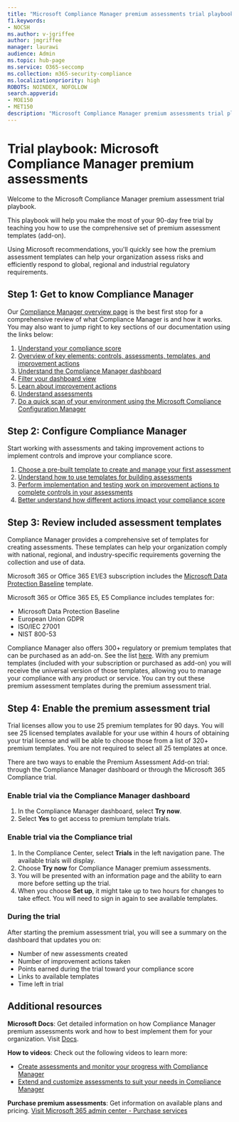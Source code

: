 ```yaml
---
title: "Microsoft Compliance Manager premium assessments trial playbook"
f1.keywords:
- NOCSH
ms.author: v-jgriffee
author: jmgriffee
manager: laurawi
audience: Admin
ms.topic: hub-page
ms.service: O365-seccomp
ms.collection: m365-security-compliance
ms.localizationpriority: high
ROBOTS: NOINDEX, NOFOLLOW
search.appverid: 
- MOE150
- MET150
description: "Microsoft Compliance Manager premium assessments trial playbook."
---
```


# Trial playbook: Microsoft Compliance Manager premium assessments

Welcome to the Microsoft Compliance Manager premium assessment trial playbook.

This playbook will help you make the most of your 90-day free trial by teaching you how to use the comprehensive set of premium assessment templates (add-on).​

Using Microsoft recommendations, you'll quickly see how the premium assessment templates can help your organization assess risks and efficiently respond to global, regional and industrial regulatory requirements.

## Step 1: Get to know Compliance Manager

Our [Compliance Manager overview page](compliance-manager.md) is the best first stop for a comprehensive review of what Compliance Manager is and how it works. You may also want to jump right to key sections of our documentation using the links below:

1. [Understand your compliance score​](compliance-manager.md#understanding-your-compliance-score)
1. [Overview of key elements: controls, assessments, templates, and improvement actions​](compliance-manager.md#key-elements-controls-assessments-templates-improvement-actions)
1. [Understand the Compliance Manager dashboard​](compliance-manager-setup.md#understand-the-compliance-manager-dashboard)
1. [Filter your dashboard view​](compliance-manager-setup.md#filtering-your-dashboard-view)
1. [Learn about improvement actions​](compliance-manager-setup.md#improvement-actions-page)
1. [Understand assessments​](compliance-manager.md#assessments)
1. [Do a quick scan of your environment using the Microsoft Compliance Configuration Manager](compliance-manager-mcca.md)

## Step 2: Configure Compliance Manager

Start working with assessments and taking improvement actions to implement controls and improve your compliance score.

1. [Choose a pre-built template to create and manage your first assessment​](compliance-manager-assessments.md)
1. [Understand how to use templates for building assessments​](compliance-manager-templates.md)
1. [Perform implementation and testing work on improvement actions to complete controls in your assessments​](compliance-manager-improvement-actions.md)
1. [Better understand how different actions impact your compliance score](compliance-score-calculation.md)

## Step 3: Review included assessment templates

Compliance Manager provides a comprehensive set of templates for creating assessments. These templates can help your organization comply with national, regional, and industry-specific requirements governing the collection and use of data.

Microsoft 365 or Office 365 E1/E3 subscription includes the [Microsoft Data Protection Baseline](compliance-manager-assessments.md#data-protection-baseline-default-assessment) template.​

Microsoft 365 or Office 365 E5, E5 Compliance includes templates for:​

- Microsoft Data Protection Baseline
- European Union GDPR
- ISO/IEC 27001
- NIST 800-53​

Compliance Manager also offers 300+ regulatory or premium templates that can be purchased as an add-on. See the list [here](compliance-manager-templates-list.md#premium-templates). With any premium templates (included with your subscription or purchased as add-on) you will receive the universal version of those templates, allowing you to manage your compliance with any product or service. You can try out these premium assessment templates during the premium assessment trial.

## Step 4: Enable the premium assessment trial

Trial licenses allow you to use 25 premium templates for 90 days. You will see 25 licensed templates available for your use within 4 hours of obtaining your trial license and will be able to choose those from a list of 320+ premium templates. You are not required to select all 25 templates at once.

There are two ways to enable the Premium Assessment Add-on trial: through the Compliance Manager dashboard or through the Microsoft 365 Compliance trial.

### Enable trial via the Compliance Manager dashboard

1. In the Compliance Manager dashboard, select **Try now**.
1. Select **Yes** to get access to premium template trials.

### Enable trial via the Compliance trial

1. In the Compliance Center, select **Trials** in the left navigation pane. The available trials will display.
1. Choose **Try now** for Compliance Manager premium assessments.
1. You will be presented with an information page and the ability to earn more before setting up the trial.
1. When you choose **Set up**, it might take up to two hours for changes to take effect. You will need to sign in again to see available templates.

### During the trial

After starting the premium assessment trial, you will see a summary on the dashboard that updates you on:

- Number of new assessments created
- Number of improvement actions taken
- Points earned during the trial toward your compliance score
- Links to available templates
- Time left in trial

## Additional resources

**Microsoft Docs**: Get detailed information on how Compliance Manager premium assessments work and how to best implement them for your organization. Visit [Docs](compliance-manager-templates.md).​

**How to videos**: Check out the following videos to learn more:

- [Create assessments and monitor your progress with Compliance Manager​](https://techcommunity.microsoft.com/t5/video-hub/create-assessments-and-monitor-your-progress-with-compliance/ba-p/1687992?search-action-id=375363186777&search-result-uid=1687992)
- [Extend and customize assessments to suit your needs in Compliance Manager​](https://techcommunity.microsoft.com/t5/video-hub/extend-and-customize-assessments-to-suit-your-needs-in/ba-p/1687991?search-action-id=375363186777&search-result-uid=1687991)

**Purchase premium assessments**: Get information on available plans and pricing. [Visit Microsoft 365 admin center - Purchase services](https://admin.microsoft.com/#/catalog/offer-details/compliance-manager-premium-assessment-add-on/46E9BF2A-3C8D-4A69-A7E7-3DA04687636D)
